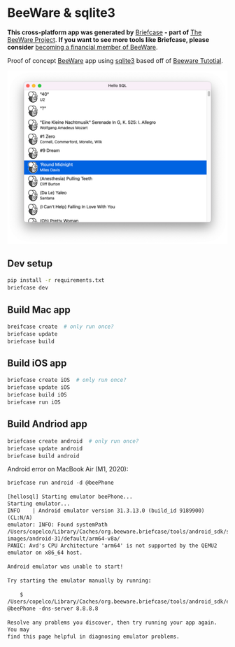 # BeeWare & sqlite3

**This cross-platform app was generated by** [Briefcase](https://github.com/beeware/briefcase) **- part of**
[The BeeWare Project](https://beeware.org/). **If you want to see more tools like Briefcase, please
consider** [becoming a financial member of BeeWare](https://beeware.org/contributing/membership).

Proof of concept [BeeWare](https://beeware.org/) app using [sqlite3](https://docs.python.org/3/library/sqlite3.html) based off of [Beeware Tutotial](https://docs.beeware.org/en/latest/tutorial/tutorial-1.html).


![Mac App](desktop-app.png "Mac App")

## Dev setup

```sh
pip install -r requirements.txt
briefcase dev
```

## Build Mac app

```sh
breifcase create  # only run once?
briefcase update
briefcase build
```

## Build iOS app

```sh
briefcase create iOS  # only run once?
briefcase update iOS
briefcase build iOS
briefcase run iOS
```

## Build Andriod app

```sh
briefcase create android  # only run once?
briefcase update android
briefcase build android
```

Android error on MacBook Air (M1, 2020):

```
briefcase run android -d @beePhone

[hellosql] Starting emulator beePhone...
Starting emulator...
INFO    | Android emulator version 31.3.13.0 (build_id 9189900) (CL:N/A)
emulator: INFO: Found systemPath /Users/copelco/Library/Caches/org.beeware.briefcase/tools/android_sdk/system-images/android-31/default/arm64-v8a/
PANIC: Avd's CPU Architecture 'arm64' is not supported by the QEMU2 emulator on x86_64 host.

Android emulator was unable to start!

Try starting the emulator manually by running:

    $ /Users/copelco/Library/Caches/org.beeware.briefcase/tools/android_sdk/emulator/emulator @beePhone -dns-server 8.8.8.8

Resolve any problems you discover, then try running your app again. You may
find this page helpful in diagnosing emulator problems.
```
